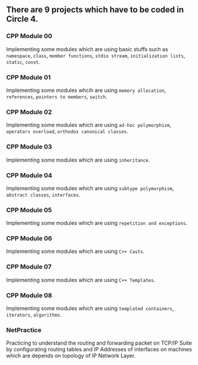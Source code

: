 ## There are 9 projects which have to be coded in Circle 4.
### CPP Module 00
Implementing some modules which are using basic stuffs such as `namespace`, `class`, `member functions`, `stdio stream`, `initialization lists`, `static`, `const`.
### CPP Module 01
Implementing some modules whcih are using `memory allocation`, `references`, `pointers to members`, `switch`.
### CPP Module 02
Implementing some modules which are using `ad-hoc polymorphism`, `operators overload`, `orthodox canonical classes`.
### CPP Module 03
Implementing some modules which are using `inheritance`.
### CPP Module 04
Implementing some modules which are using `subtype polymorphism`, `abstract classes`, `interfaces`.
### CPP Module 05
Implementing some modules which are using `repetition and exceptions`.
### CPP Module 06
Implementing some modules which are using `C++ Casts`.
### CPP Module 07
Implementing some modules which are using `C++ Templates`.
### CPP Module 08
Implementing some modules which are using `templated containers`, `iterators`, `algorithms`.
### NetPractice
Practicing to understand the routing and forwarding packet on TCP/IP Suite by configurating routing tables and IP Addresses of interfaces on machines which are depends on topology of IP Network Layer.
